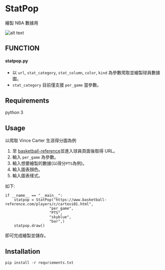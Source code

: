 # StatPop
繪製 NBA 數據用

![alt text](https://i.imgur.com/QgY7ZDE.png)

## FUNCTION
#### statpop.py
* 以 `url`, `stat_category`, `stat_column`, `color`, `kind` 為參數爬取並繪製球員數據圖。
* `stat_category` 目前僅支援 `per_game` 當參數。

## Requirements
python 3

## Usage
以爬取 Vince Carter 生涯得分圖為例
1. 至 [basketball-reference](https://www.basketball-reference.com/)並進入球員頁面後取得 URL。
2. 輸入 `per_game` 為參數。
3. 輸入想要繪製的數據(以得分`PTS`為例)。
4. 輸入圖表顏色。
5. 輸入圖表樣式。

如下:
```
if __name__ == "__main__":
    statpop = StatPop("https://www.basketball-reference.com/players/c/cartevi01.html",
                    "per_game",
                    "PTS",
                    "skyblue",
                    "bar",)
    statpop.draw()
```
即可完成繪製並儲存。

## Installation
`pip install -r requriements.txt`

